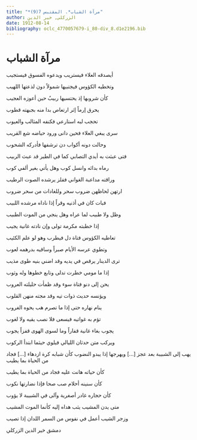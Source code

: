 ```yaml
---
title: "*مرآة الشباب*. المقتبس 7(9)"
author: الزركلي, خير الدين
date: 1912-08-14
bibliography: oclc_4770057679-i_80-div_8.d1e2196.bib
---
```




#  مرآة الشباب 


 أيصدقه العلاء فيستريب   ويدعوه الفسوق فيستجيب  

 وتخطيه الكؤوس فيجتبيها   شمولاً دون لذعتها اللهيب  

 كأن شروبها إذ يحتسيها   ربيبٌ حين أعوزه العجيب  

 يحرق إرماً إثر ارتعاص   بدا منه بجبهته قطوب  

 تحجب لبه استارعي   فكنفه المثالب والعيوب  

 سرى يبغي العلاء فحين دانى   ورود حياضه شع القريب  

 وحالت دونه أكواب دن   ترشفها فأدركه الشحوب  

 فتى عبثت به أيدي التصابي   كما في الطير قد عبث الربيب  

 رماه بدائه وانسل كوب   وهل يأتي بغير ألفي كوب  

 وراقته مداعبة الغواني   ففلز يرشده الصوت الرطيب  

 ارتهن لحاظهن ضروب سحر   وللغادات من سحر ضروب  

 فبات كان في أذنيه وقراً   إذا ناداه مرشده اللبيب  

 وظل ولا طبيب لما عراه   وهل ينجي من الموت الطبيب  

 إذا خطبته مكرمة تولى   وإن نادته غانية يجيب  

 تعاطيه الكؤوس فتاة دل   فيطرب وهو لو علم الكئيب  

 وتطوي عرسه الأيام صبراً   وساقيه بدرهمه لعوب  

 ترى الدينار يرقص في يديه   وقد اضني بنيه طوى مذيب  

 إذا ما مومي خطرت تدلى   وتابع خطوها وله وثوب  

 يحن إلى دنو فتاة سوء   وقد ظمأت حليلته العروب  

 ويؤنسه حديث ذوات تيه   وقد مجته منهن القلوب  

 ينام نهاره حتى إذا ما   تصرم هب يحوه الغروب  

 تؤم به غواتيه فيسعى   فلا نصب يقيه ولا لغوب  

 يجوب بغاء غانية قفاراً   وما لسوى الهوى قفزاً يجوب  

 ويركب متن حدثان الليالي   فيلوي حيثما ابتدأ الركوب  

 يهب إلى الشبيبة بعد عجز  [...]  ويهرجها إذا يبدو النضوب   كأن شبابه كرة ازدهاء  [...]  فجاد من الحياة بما يطيب 

 كأن حياته هانت عليه   فجاد من الحياة بما يطيب  

 كأن سنينه أحلام صب   صحا فإذا نضارتها نكوب  

 كأن حجاره غادر أصغرية   وآلى في الشبيبة لا يؤوب  

 متى يدن المشيب يثب هداه   إليه كأنما الموت المشيب  

 وزجر الشيب أعمل في نفوس   من السمر اللدان إذا تصيب  

 دمشق  خير الدين  الزركلي 
